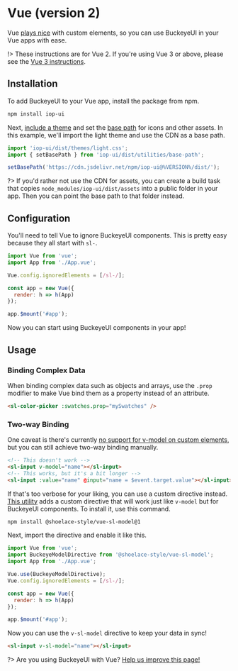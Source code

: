 # Vue (version 2)

Vue [plays nice](https://custom-elements-everywhere.com/#vue) with custom elements, so you can use BuckeyeUI in your Vue apps with ease.

!> These instructions are for Vue 2. If you're using Vue 3 or above, please see the [Vue 3 instructions](/frameworks/vue).

## Installation

To add BuckeyeUI to your Vue app, install the package from npm.

```bash
npm install iop-ui
```

Next, [include a theme](/getting-started/themes) and set the [base path](/getting-started/installation#setting-the-base-path) for icons and other assets. In this example, we'll import the light theme and use the CDN as a base path.

```jsx
import 'iop-ui/dist/themes/light.css';
import { setBasePath } from 'iop-ui/dist/utilities/base-path';

setBasePath('https://cdn.jsdelivr.net/npm/iop-ui@%VERSION%/dist/');
```

?> If you'd rather not use the CDN for assets, you can create a build task that copies `node_modules/iop-ui/dist/assets` into a public folder in your app. Then you can point the base path to that folder instead.

## Configuration

You'll need to tell Vue to ignore BuckeyeUI components. This is pretty easy because they all start with `sl-`.

```js
import Vue from 'vue';
import App from './App.vue';

Vue.config.ignoredElements = [/sl-/];

const app = new Vue({
  render: h => h(App)
});

app.$mount('#app');
```

Now you can start using BuckeyeUI components in your app!

## Usage

### Binding Complex Data

When binding complex data such as objects and arrays, use the `.prop` modifier to make Vue bind them as a property instead of an attribute.

```html
<sl-color-picker :swatches.prop="mySwatches" />
```

### Two-way Binding

One caveat is there's currently [no support for v-model on custom elements](https://github.com/vuejs/vue/issues/7830), but you can still achieve two-way binding manually.

```html
<!-- This doesn't work -->
<sl-input v-model="name"></sl-input>
<!-- This works, but it's a bit longer -->
<sl-input :value="name" @input="name = $event.target.value"></sl-input>
```

If that's too verbose for your liking, you can use a custom directive instead. [This utility](https://www.npmjs.com/package/@shoelace-style/vue-sl-model) adds a custom directive that will work just like `v-model` but for BuckeyeUI components. To install it, use this command.

```bash
npm install @shoelace-style/vue-sl-model@1
```

Next, import the directive and enable it like this.

```js
import Vue from 'vue';
import BuckeyeModelDirective from '@shoelace-style/vue-sl-model';
import App from './App.vue';

Vue.use(BuckeyeModelDirective);
Vue.config.ignoredElements = [/sl-/];

const app = new Vue({
  render: h => h(App)
});

app.$mount('#app');
```

Now you can use the `v-sl-model` directive to keep your data in sync!

```html
<sl-input v-sl-model="name"></sl-input>
```

?> Are you using BuckeyeUI with Vue? [Help us improve this page!](https://github.com/shoelace-style/shoelace/blob/next/docs/frameworks/vue-2.md)
